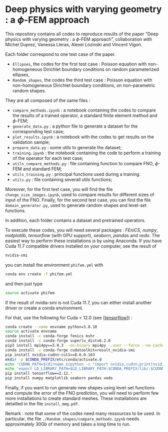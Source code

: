 # Deep physics with varying geometry : a $\phi$-FEM approach

This repository contains all codes to reproduce results of the paper "Deep physics with varying geometry : a $\phi$-FEM approach", collaboration with Michel Duprez, Vanessa Lleras, Alexei Lozinski and Vincent Vigon. 

Each folder correspond to one test case of the paper. 

- `Ellipses`, the codes for the first test case : Poisson equation with non-homogeneous Dirichlet boundary conditions on random parameterized ellipses,
- `Random_shapes`, the codes the third test case : Poisson equation with non-homogeneous Dirichlet boundary conditions, on non-parametric random shapes. 

They are all composed of the same files : 
- `compare_methods.ipynb` : a notebook containing the codes to compare the results of a trained operator, a standard finite element method and $\phi$-FEM; 
- `generate_data.py` : a python file to generate a dataset for the corresponding test case;
- `plot_results.ipynb` : a notebook with the codes to get results on the validation sample;  
- `prepare_data.py` : some utils to generate the dataset; 
- `training.ipynb` : the notebook containing the code to perform a training of the operator for each test case;
- `utils_compare_methods.py` : file containing function to compare FNO, $\phi$-FEM and standard FEM; 
- `utils_training.py` : principal functions used during a training.
- `utils.py` : file containing severall utils functions;

Moreover, for the first test case, you will find the file `change_size_images.ipynb`, used to compare results for different sizes of input of the FNO.
Finally, for the second test case, you can find the file `domain_generator.py`, used to generate random shapes and level-set functions. 

In addition, each folder contains a dataset and pretrained operators.


To execute these codes, you will need several packages : *FEniCS*, *numpy*, *matplotlib*, *tensorflow* (with GPU support), *seaborn*, *pandas* and *vedo*. The easiest way to perform these installations is by using Anaconda. If you have Cuda 11.7 compatible drivers installed on your computer, see the result of  
```bash
nvidia-smi
```
you can install the environment `phifem.yml` with 

```bash 
conda env create -f phifem.yml
```

and then just type 
```bash 
source activate phifem
``` 

If the result of nvidia-smi is not Cuda 11.7, you can either install another driver or create a conda environment. 

For that, use the following for Cuda $<$ 12.0 (see \[[tensorflow](https://www.tensorflow.org/install/pip?hl=fr)]) : 

```bash 
conda create --name envname python=3.8.10
source activate envname 
conda install -c conda-forge fenics mshr 
conda install -c conda-forge superlu_dist=6.2.0
pip3 install mpi4py==3.0.3 --no-binary mpi4py --user --force --no-cache-dir
conda install -c conda-forge cudatoolkit=result_nvidia-smi 
pip install nvidia-cudnn-cu11==8.6.0.163
mkdir -p $CONDA_PREFIX/etc/conda/activate.d
echo 'CUDNN_PATH=$(dirname $(python -c "import nvidia.cudnn;print(nvidia.cudnn.__file__)"))' >> $CONDA_PREFIX/etc/conda/activate.d/env_vars.sh
echo 'export LD_LIBRARY_PATH=$LD_LIBRARY_PATH:$CONDA_PREFIX/lib/:$CUDNN_PATH/lib' >> $CONDA_PREFIX/etc/conda/activate.d/env_vars.sh
pip install tensorflow==2.12.*
pip install numpy matplotlib seaborn pandas vedo 
```


Finally, if you want to run generate new shapes using level-set functions and compute the error of the FNO prediction, you will need to perform few more installations to create standard meshes. These installations are detailled in the file `install_mmg.pdf`. 


Remark : note that some of the codes need many ressources to be used. In particular, the file `./Random_shapes/compare_methods.ipynb` needs approximately 30Gb of memory and takes a long time to run.

